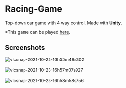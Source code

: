 # Racing-Game

Top-down car game with 4 way control.
Made with **Unity**.
 
 *This game can be played 
 [here](https://souvik-2000.itch.io/top-down-racing).
 

## Screenshots


![vlcsnap-2021-10-23-16h55m49s302](https://user-images.githubusercontent.com/35128994/138561205-8c975daf-356a-48e1-8f1b-7d19befd63ff.png)</br></br>
![vlcsnap-2021-10-23-16h57m07s927](https://user-images.githubusercontent.com/35128994/138561206-ba60b97a-920f-4860-ade1-89a4a07b6d3e.png)</br></br>
![vlcsnap-2021-10-23-16h58m58s756](https://user-images.githubusercontent.com/35128994/138561210-9c5f5b30-f1b7-4c72-93ed-ebdb67a61b9e.png)
